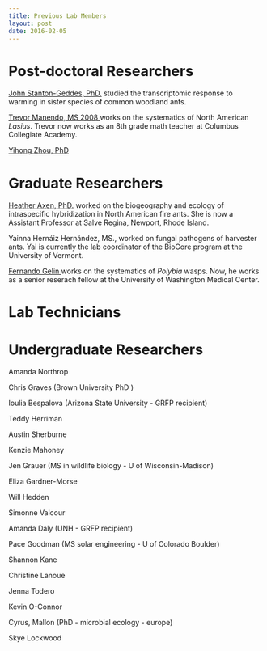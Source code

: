 ```yaml
---
title: Previous Lab Members
layout: post
date: 2016-02-05
---
```




# Post-doctoral Researchers
<a href="http://johnstantongeddes.org/">John Stanton-Geddes, PhD.</a> studied the transcriptomic response to warming in sister species of common woodland ants.

<a href="http://unitedschoolsnetwork.org/maincampus-ourteam.php">Trevor Manendo, MS 2008 </a>  works on the systematics of North American <i>Lasius</i>. Trevor now works as an 8th grade math teacher at Columbus Collegiate Academy.

<a href="http://cellbio.uga.edu/directory/yihong-zhou">Yihong Zhou, PhD</a>

# Graduate Researchers

<a href="http://www.salve.edu/users/dr-heather-axen">Heather Axen, PhD.</a> worked on the biogeography and ecology of intraspecific hybridization in North American fire ants. She is now a Assistant Professor at Salve Regina, Newport, Rhode Island.

Yainna Hernáiz Hernández, MS., worked on fungal pathogens of harvester ants. Yai is currently the lab coordinator of the BioCore program at the University of Vermont.

<a href="http://www.fernandogelin.com/">Fernando Gelin </a> works on the systematics of <i>Polybia</i> wasps. Now, he works as a senior reserach fellow at the University of Washington Medical Center.

# Lab Technicians 


# Undergraduate Researchers

Amanda Northrop

Chris Graves (Brown University PhD )

Ioulia Bespalova (Arizona State University - GRFP recipient)

Teddy Herriman

Austin Sherburne

Kenzie Mahoney

Jen Grauer (MS in wildlife biology - U of Wisconsin-Madison)

Eliza Gardner-Morse

Will Hedden 

Simonne Valcour

Amanda Daly (UNH - GRFP recipient)

Pace Goodman (MS solar engineering - U of Colorado Boulder)

Shannon Kane

Christine Lanoue 

Jenna Todero

Kevin O-Connor 

Cyrus, Mallon (PhD - microbial ecology - europe)

Skye Lockwood

